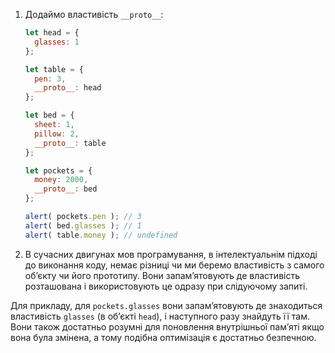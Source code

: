 
1. Додаймо властивість `__proto__`:

    ```js run
    let head = {
      glasses: 1
    };

    let table = {
      pen: 3,
      __proto__: head
    };

    let bed = {
      sheet: 1,
      pillow: 2,
      __proto__: table
    };

    let pockets = {
      money: 2000,
      __proto__: bed
    };

    alert( pockets.pen ); // 3
    alert( bed.glasses ); // 1
    alert( table.money ); // undefined
    ```

2. В сучасних двигунах мов програмування, в інтелектуальнім підході до виконання коду, немає різниці чи ми беремо властивість з самого об’єкту чи його прототипу. Вони запам’ятовують де властивість розташована і використовують це одразу при слідуючому запиті.

Для прикладу, для `pockets.glasses` вони запам’ятовують де знаходиться властивість `glasses` (в об’єкті `head`), і наступного разу знайдуть її там. Вони також достатньо розумні для поновлення внутрішньої пам’яті якщо вона була змінена, а тому подібна оптимізація є достатньо безпечною.
